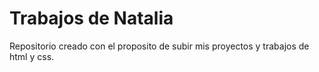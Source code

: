 # Trabajos de Natalia
 Repositorio creado con el proposito de subir mis proyectos y trabajos de html y css.
